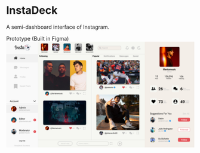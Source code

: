 # InstaDeck
A semi-dashboard interface of Instagram.



Prototype (Built in Figma)
![InstaDeck](/src/components/images/Page1.jpg)
